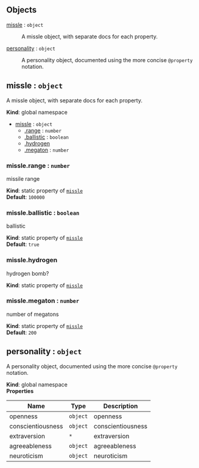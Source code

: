 ## Objects

<dl>
<dt><a href="#missle">missle</a> : <code>object</code></dt>
<dd><p>A missle object, with separate docs for each property.</p>
</dd>
<dt><a href="#personality">personality</a> : <code>object</code></dt>
<dd><p>A personality object, documented using the more concise <code>@property</code> notation.</p>
</dd>
</dl>

<a name="missle"></a>
## missle : <code>object</code>
A missle object, with separate docs for each property.

**Kind**: global namespace  

* [missle](#missle) : <code>object</code>
    * [.range](#missle.range) : <code>number</code>
    * [.ballistic](#missle.ballistic) : <code>boolean</code>
    * [.hydrogen](#missle.hydrogen)
    * [.megaton](#missle.megaton) : <code>number</code>

<a name="missle.range"></a>
### missle.range : <code>number</code>
missile range

**Kind**: static property of <code>[missle](#missle)</code>  
**Default**: <code>100000</code>  
<a name="missle.ballistic"></a>
### missle.ballistic : <code>boolean</code>
ballistic

**Kind**: static property of <code>[missle](#missle)</code>  
**Default**: <code>true</code>  
<a name="missle.hydrogen"></a>
### missle.hydrogen
hydrogen bomb?

**Kind**: static property of <code>[missle](#missle)</code>  
<a name="missle.megaton"></a>
### missle.megaton : <code>number</code>
number of megatons

**Kind**: static property of <code>[missle](#missle)</code>  
**Default**: <code>200</code>  
<a name="personality"></a>
## personality : <code>object</code>
A personality object, documented using the more concise `@property` notation.

**Kind**: global namespace  
**Properties**

| Name | Type | Description |
| --- | --- | --- |
| openness | <code>object</code> | openness |
| conscientiousness | <code>object</code> | conscientiousness |
| extraversion | <code>\*</code> | extraversion |
| agreeableness | <code>object</code> | agreeableness |
| neuroticism | <code>object</code> | neuroticism |

